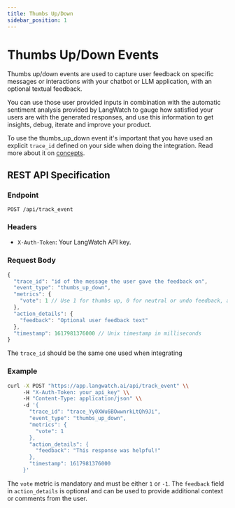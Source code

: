```yaml
---
title: Thumbs Up/Down
sidebar_position: 1
---
```


# Thumbs Up/Down Events

Thumbs up/down events are used to capture user feedback on specific messages or interactions with your chatbot or LLM application, with an optional textual feedback.

You can use those user provided inputs in combination with the automatic sentiment analysis provided by LangWatch to gauge how satisfied your users are with the generated responses, and use this information to get insights, debug, iterate and improve your product.

To use the thumbs_up_down event it's important that you have used an explicit `trace_id` defined on your side when doing the integration. Read more about it on [concepts](../concepts).

## REST API Specification

### Endpoint

`POST /api/track_event`

### Headers

- `X-Auth-Token`: Your LangWatch API key.

### Request Body

```javascript
{
  "trace_id": "id of the message the user gave the feedback on",
  "event_type": "thumbs_up_down",
  "metrics": {
    "vote": 1 // Use 1 for thumbs up, 0 for neutral or undo feedback, and -1 for thumbs down
  },
  "action_details": {
    "feedback": "Optional user feedback text"
  },
  "timestamp": 1617981376000 // Unix timestamp in milliseconds
}
```

The `trace_id` should be the same one used when integrating

### Example

```bash
curl -X POST "https://app.langwatch.ai/api/track_event" \\
     -H "X-Auth-Token: your_api_key" \\
     -H "Content-Type: application/json" \\
     -d '{
       "trace_id": "trace_Yy0XWu6BOwwnrkLtQh9Ji",
       "event_type": "thumbs_up_down",
       "metrics": {
         "vote": 1
       },
       "action_details": {
         "feedback": "This response was helpful!"
       },
       "timestamp": 1617981376000
     }'
```

The `vote` metric is mandatory and must be either `1` or `-1`. The `feedback` field in `action_details` is optional and can be used to provide additional context or comments from the user.